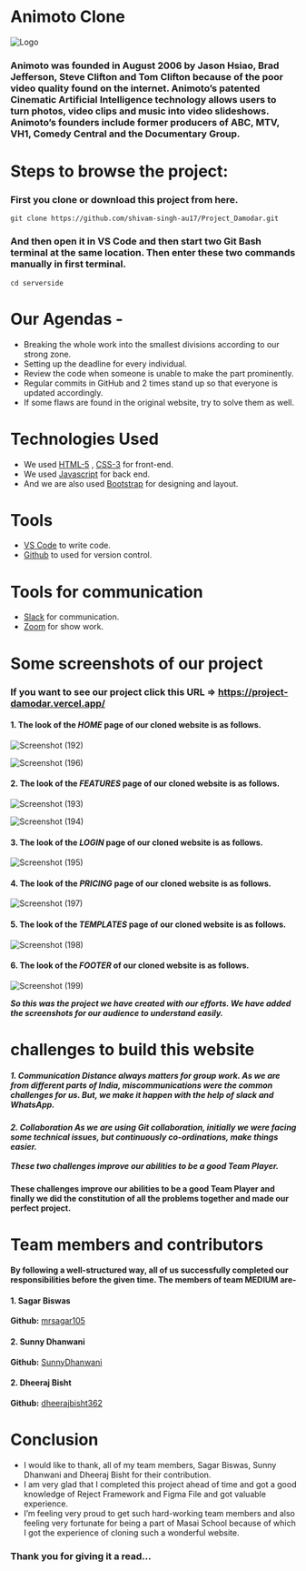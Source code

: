 # Animoto Clone


![Logo](https://github.com/shivam-singh-au17/Project_Damodar/blob/master/Screenshots/animoto.png?raw=true)


### Animoto was founded in August 2006 by Jason Hsiao, Brad Jefferson, Steve Clifton and Tom Clifton because of the poor video quality found on the internet. Animoto’s patented Cinematic Artificial Intelligence technology allows users to turn photos, video clips and music into video slideshows. Animoto’s founders include former producers of ABC, MTV, VH1, Comedy Central and the Documentary Group.

# Steps to browse the project:

### First you clone or download this project from here.
```
git clone https://github.com/shivam-singh-au17/Project_Damodar.git
```
### And then open it in VS Code and then start two Git Bash terminal at the same location. Then enter these two commands manually in first terminal.  
```
cd serverside
```

# Our Agendas - 
* Breaking the whole work into the smallest divisions according to our strong zone.
* Setting up the deadline for every individual.
* Review the code when someone is unable to make the part prominently.
* Regular commits in GitHub and 2 times stand up so that everyone is updated accordingly.
* If some flaws are found in the original website, try to solve them as well.

# Technologies Used

- We used  [HTML-5](https://www.w3schools.com/html/) ,  [CSS-3](https://www.w3schools.com/css/default.asp) for front-end.
- We used  [Javascript](https://www.w3schools.com/js/default.asp) for back end.
- And we are also used  [Bootstrap](https://getbootstrap.com/) for designing and layout.

# Tools

-  [VS Code](https://code.visualstudio.com/download) to write code.
-  [Github](https://github.com/shivam-singh-au17) to used for version control.

# Tools for communication

-  [Slack](https://slack.com/intl/en-in/) for communication.
-  [Zoom](https://zoom.us/) for show work.

# Some screenshots of our project

### If you want to see our project click this URL => https://project-damodar.vercel.app/

#### 1. The look of the *HOME* page of our cloned website is as follows.
![Screenshot (192)](https://github.com/shivam-singh-au17/Project_Damodar/blob/master/Screenshots/Screenshot%20(192).png?raw=true)

![Screenshot (196)](https://github.com/shivam-singh-au17/Project_Damodar/blob/master/Screenshots/Screenshot%20(196).png?raw=true)


#### 2. The look of the *FEATURES* page of our cloned website is as follows.
![Screenshot (193)](https://github.com/shivam-singh-au17/Project_Damodar/blob/master/Screenshots/Screenshot%20(193).png?raw=true)

![Screenshot (194)](https://github.com/shivam-singh-au17/Project_Damodar/blob/master/Screenshots/Screenshot%20(194).png?raw=true)


#### 3. The look of the *LOGIN* page of our cloned website is as follows.
![Screenshot (195)](https://github.com/shivam-singh-au17/Project_Damodar/blob/master/Screenshots/Screenshot%20(195).png?raw=true)


#### 4. The look of the *PRICING* page of our cloned website is as follows.
![Screenshot (197)](https://github.com/shivam-singh-au17/Project_Damodar/blob/master/Screenshots/Screenshot%20(197).png?raw=true)


#### 5. The look of the *TEMPLATES* page of our cloned website is as follows.
![Screenshot (198)](https://github.com/shivam-singh-au17/Project_Damodar/blob/master/Screenshots/Screenshot%20(198).png?raw=true)


#### 6. The look of the *FOOTER* of our cloned website is as follows.
![Screenshot (199)](https://github.com/shivam-singh-au17/Project_Damodar/blob/master/Screenshots/Screenshot%20(199).png?raw=true)

***So this was the project we have created with our efforts. We have added the screenshots for our audience to understand easily.***

# challenges to build this website
<h5>1. Communication
Distance always matters for group work. As we are from different parts of India, miscommunications were the common challenges for us. But, we make it happen with the help of slack and WhatsApp.</h5>
<h5>2. Collaboration
As we are using Git collaboration, initially we were facing some technical issues, but continuously co-ordinations, make things easier. <br> <br>
These two challenges improve our abilities to be a good Team Player.</h5>

**These challenges improve our abilities to be a good Team Player and finally we did the constitution of all the problems together and made our perfect project.**

# Team members and contributors
**By following a well-structured way, all of us successfully completed our responsibilities before the given time. The members of team MEDIUM are-**

#### 1. Sagar Biswas
**Github:**  [mrsagar105](https://github.com/mrsagar105) 
#### 2. Sunny Dhanwani
**Github:**  [SunnyDhanwani](https://github.com/SunnyDhanwani) 
#### 2. Dheeraj Bisht
**Github:**  [dheerajbisht362](https://github.com/dheerajbisht362) 

# Conclusion
- I would like to thank, all of my team members, Sagar Biswas, Sunny Dhanwani and Dheeraj Bisht for their contribution. 
- I am very glad that I completed this project ahead of time and got a good knowledge of Reject Framework and Figma File and got valuable experience.
- I’m feeling very proud to get such hard-working team members and also feeling very fortunate for being a part of Masai School because of which I got the experience of cloning such a wonderful website.
### Thank you for giving it a read...
